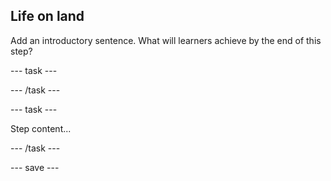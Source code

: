 ## Life on land

Add an introductory sentence. What will learners achieve by the end of this step?

--- task ---


--- /task ---

--- task ---

Step content...

--- /task ---

--- save ---

